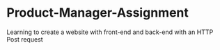 # Product-Manager-Assignment
Learning to create a website with front-end and back-end with an HTTP Post request
